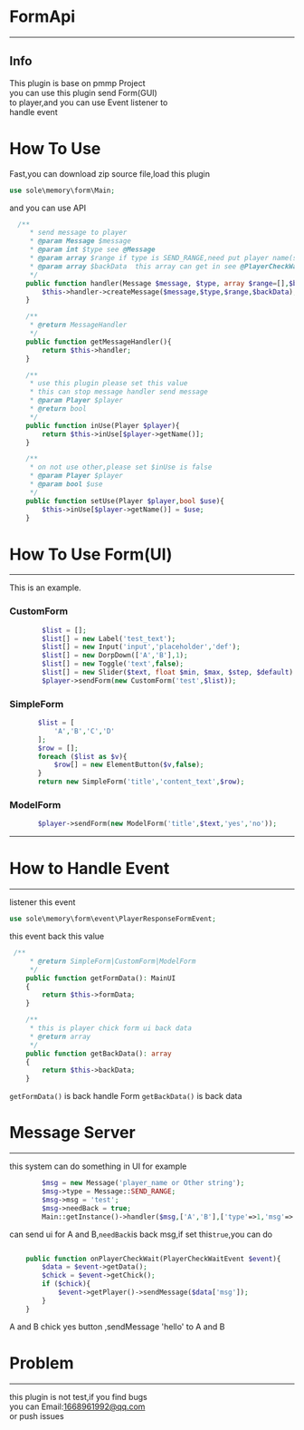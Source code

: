 # FormApi
****
## Info
 This plugin is base on pmmp Project\
 you can use this plugin send Form(GUI)\
 to player,and you can use Event listener to\
 handle event
# How To Use
Fast,you can download zip source file,load this plugin
```php
use sole\memory\form\Main;
```
and you can use API
```php
  /**
     * send message to player
     * @param Message $message
     * @param int $type see @Message
     * @param array $range if type is SEND_RANGE,need put player name(string)
     * @param array $backData  this array can get in see @PlayerCheckWaitEvent,if not needback,not use this value
     */
    public function handler(Message $message, $type, array $range=[],$backData = []){
        $this->handler->createMessage($message,$type,$range,$backData);
    }

    /**
     * @return MessageHandler
     */
    public function getMessageHandler(){
        return $this->handler;
    }

    /**
     * use this plugin please set this value
     * this can stop message handler send message
     * @param Player $player
     * @return bool
     */
    public function inUse(Player $player){
        return $this->inUse[$player->getName()];
    }

    /**
     * on not use other,please set $inUse is false
     * @param Player $player
     * @param bool $use
     */
    public function setUse(Player $player,bool $use){
        $this->inUse[$player->getName()] = $use;
    }
```
# How To Use Form(UI)
****
This is an example.
### CustomForm
```php
        $list = [];
        $list[] = new Label('test_text');
        $list[] = new Input('input','placeholder','def');
        $list[] = new DorpDown(['A','B'],1);
        $list[] = new Toggle('text',false);
        $list[] = new Slider($text, float $min, $max, $step, $default)
        $player->sendForm(new CustomForm('test',$list));
```
### SimpleForm
```php
       $list = [
           'A','B','C','D'
       ];
       $row = [];
       foreach ($list as $v){
           $row[] = new ElementButton($v,false);
       }
       return new SimpleForm('title','content_text',$row);
```
### ModelForm
```php
       $player->sendForm(new ModelForm('title',$text,'yes','no'));
```
****
# How to Handle Event
****
listener this event
```php
use sole\memory\form\event\PlayerResponseFormEvent;
```
this event back this value
```php
 /**
     * @return SimpleForm|CustomForm|ModelForm
     */
    public function getFormData(): MainUI
    {
        return $this->formData;
    }

    /**
     * this is player chick form ui back data
     * @return array
     */
    public function getBackData(): array
    {
        return $this->backData;
    }
```
`getFormData()` is back handle Form
`getBackData()` is back data

# Message Server
****
this system can do something in UI
for example
```php
        $msg = new Message('player_name or Other string');
        $msg->type = Message::SEND_RANGE;
        $msg->msg = 'test';
        $msg->needBack = true;
        Main::getInstance()->handler($msg,['A','B'],['type'=>1,'msg'=>'hello']);
```
can send ui for A and B,`needBack`is back msg,if set this`true`,you can do
```php

    public function onPlayerCheckWait(PlayerCheckWaitEvent $event){
        $data = $event->getData();
        $chick = $event->getChick();
        if ($chick){
            $event->getPlayer()->sendMessage($data['msg']);
        }
    }
```
A and B chick yes button ,sendMessage 'hello' to A and B
# Problem
****
this plugin is not test,if you find bugs\
you can Email:1668961992@qq.com\
or push issues
